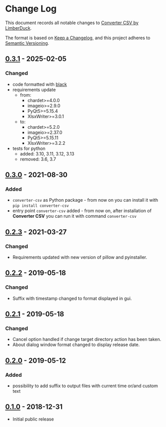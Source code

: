 # Change Log

This document records all notable changes to [Converter CSV by LimberDuck][1].

The format is based on [Keep a Changelog](https://keepachangelog.com/en/1.0.0/),
and this project adheres to [Semantic Versioning](https://semver.org/spec/v2.0.0.html).

## [0.3.1] - 2025-02-05

### Changed

- code formatted with [black](https://black.readthedocs.io)
- requirements update
  - from:
    - chardet>=4.0.0
    - imageio>=2.9.0
    - PyQt5>=5.15.4
    - XlsxWriter>=3.0.1
  - to:
    - chardet>=5.2.0
    - imageio>=2.37.0
    - PyQt5>=5.15.11
    - XlsxWriter>=3.2.2
- tests for python
  - added: 3.10, 3.11, 3.12, 3.13
  - removed: 3.6, 3.7

## [0.3.0] - 2021-08-30

### Added

- `converter-csv` as Python package - from now on you can install it with `pip install converter-csv`
- entry point `converter-csv` added - from now on, after installation of **Converter CSV** you can run it with command `converter-csv`


## [0.2.3] - 2021-03-27

### Changed

- Requirements updated with new version of pillow and pyinstaller.

## [0.2.2] - 2019-05-18

### Changed

- Suffix with timestamp changed to format displayed in gui.

## [0.2.1] - 2019-05-18

### Changed

- Cancel option handled if change target directory action has been taken.
- About dialog window format changed to display release date.


## [0.2.0] - 2019-05-12

### Added

- possibility to add suffix to output files with current time or/and custom text

## [0.1.0] - 2018-12-31

- Initial public release

[0.3.1]: https://github.com/LimberDuck/converter-csv/compare/v0.3.0...v0.3.1
[0.3.0]: https://github.com/LimberDuck/converter-csv/compare/v0.2.3...v0.3.0
[0.2.3]: https://github.com/LimberDuck/converter-csv/compare/v0.2.2...v0.2.3
[0.2.2]: https://github.com/LimberDuck/converter-csv/compare/v0.2.1...v0.2.2
[0.2.1]: https://github.com/LimberDuck/converter-csv/compare/v0.2.0...v0.2.1
[0.2.0]: https://github.com/LimberDuck/converter-csv/compare/v0.1.0...v0.2.0
[0.1.0]: https://github.com/LimberDuck/converter-csv/releases/tag/v0.1.0

[1]: https://github.com/LimberDuck/converter-csv